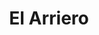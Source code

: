 ---
title: "El Arriero"
url: /presidencia-roque-saenz-pena/el-arriero-colectora-norte-de-ruta-nacional-16/
shop: supermercado
---